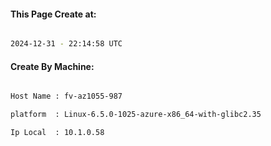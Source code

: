 
   
#### This Page Create at:

```bash

2024-12-31 - 22:14:58 UTC

```

#### Create By Machine:

```bash

Host Name : fv-az1055-987

platform  : Linux-6.5.0-1025-azure-x86_64-with-glibc2.35

Ip Local  : 10.1.0.58

```

